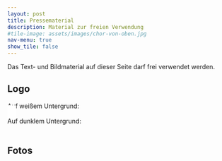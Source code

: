 ```yaml
---
layout: post
title: Pressematerial
description: Material zur freien Verwendung
#tile-image: assets/images/chor-von-oben.jpg
nav-menu: true
show_tile: false
---
```


<p>Das Text- und Bildmaterial auf dieser Seite darf frei verwendet werden.</p>

<h2>Logo</h2>
<div class="box alt">
    <div class="row 50% uniform">
        <div class="6u">Auf weißem Untergrund:<br><span class="image fit" style="background-color:white;padding:10px"><img src="{% link assets/images/logo/logo.svg %}" alt="" /></span></div>
		<div class="6u$">Auf dunklem Untergrund:<br><span class="image fit" style="padding:10px"><img src="{% link assets/images/logo/logo-weiss.svg %}" alt="" /></span></div>
    </div>
</div>

<h2>Fotos</h2>
<div class="box alt">
	<div class="row 50% uniform">
		<div class="4u"><span class="image fit"><img src="{% link assets/images/pic08.jpg %}" alt="" /></span></div>
		<div class="4u"><span class="image fit"><img src="{% link assets/images/pic09.jpg %}" alt="" /></span></div>
		<div class="4u$"><span class="image fit"><img src="{% link assets/images/pic10.jpg %}" alt="" /></span></div>
		<!-- Break -->
		<div class="4u"><span class="image fit"><img src="{% link assets/images/pic10.jpg %}" alt="" /></span></div>
		<div class="4u"><span class="image fit"><img src="{% link assets/images/pic08.jpg %}" alt="" /></span></div>
		<div class="4u$"><span class="image fit"><img src="{% link assets/images/pic09.jpg %}" alt="" /></span></div>
		<!-- Break -->
		<div class="4u"><span class="image fit"><img src="{% link assets/images/pic09.jpg %}" alt="" /></span></div>
		<div class="4u"><span class="image fit"><img src="{% link assets/images/pic10.jpg %}" alt="" /></span></div>
		<div class="4u$"><span class="image fit"><img src="{% link assets/images/pic08.jpg %}" alt="" /></span></div>
	</div>
</div>
